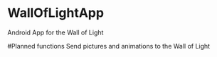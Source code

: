 # WallOfLightApp
Android App for the Wall of Light

#Planned functions
Send pictures and animations to the Wall of Light